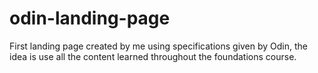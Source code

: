 # odin-landing-page

First landing page created by me using specifications given by Odin, the idea is use all the content learned throughout the foundations course.
